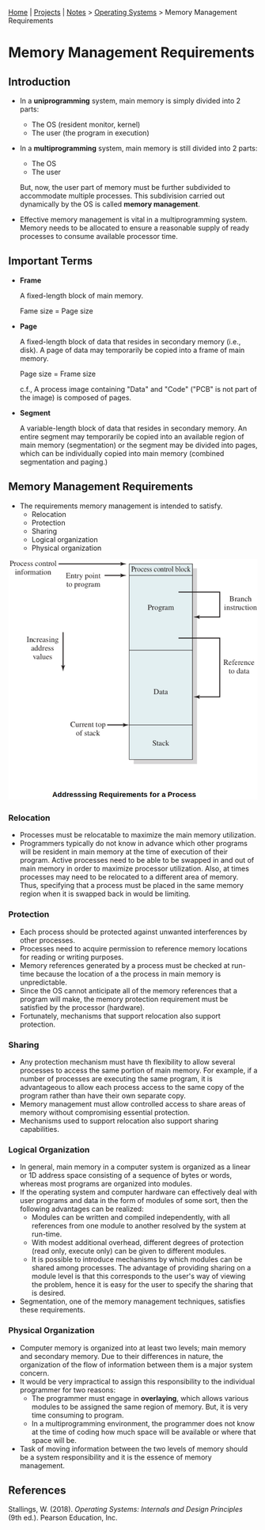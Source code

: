 [Home](../../) | [Projects](../../projects) | [Notes](../) > <a href="./">Operating Systems</a> > Memory Management Requirements

# Memory Management Requirements



## Introduction

* In a **uniprogramming** system, main memory is simply divided into 2 parts:

  * The OS (resident monitor, kernel)
  * The user (the program in execution)

* In a **multiprogramming** system, main memory is still divided into 2 parts:

  * The OS
  * The user 

  But, now, the user part of memory must be further subdivided to accommodate multiple processes. This subdivision carried out dynamically by the OS is called **memory management**.

* Effective memory management is vital in a multiprogramming system. Memory needs to be allocated to ensure a reasonable supply of ready processes to consume available processor time.



## Important Terms

* **Frame**

  A fixed-length block of main memory.

  Fame size = Page size

* **Page**

  A fixed-length block of data that resides in secondary memory (i.e., disk). A page of data may temporarily be copied into a frame of main memory.

  Page size = Frame size

  c.f., A process image containing "Data" and "Code" ("PCB" is not part of the image) is composed of pages.

* **Segment**

  A variable-length block of data that resides in secondary memory. An entire segment may temporarily be copied into an available region of main memory (segmentation) or the segment may be divided into pages, which can be individually copied into main memory (combined segmentation and paging.)



## Memory Management Requirements

* The requirements memory management is intended to satisfy.
  * Relocation
  * Protection
  * Sharing
  * Logical organization
  * Physical organization



<img src="./img/addressing-requirements-for-a-process.png" alt="addressing-requirements-for-a-process" width="550">



### Relocation

* Processes must be relocatable to maximize the main memory utilization.
* Programmers typically do not know in advance which other programs will be resident in main memory at the time of execution of their program. Active processes need to be able to be swapped in and out of main memory in order to maximize processor utilization. Also, at times processes may need to be relocated to a different area of memory. Thus, specifying that a process must be placed in the same memory region when it is swapped back in would be limiting. 

### Protection

* Each process should be protected against unwanted interferences by other processes.
* Processes need to acquire permission to reference memory locations for reading or writing purposes.
* Memory references generated by a process must be checked at run-time because the location of a the process in main memory is unpredictable. 
* Since the OS cannot anticipate all of the memory references that a program will make, the memory protection requirement must be satisfied by the processor (hardware).
* Fortunately, mechanisms that support relocation also support protection.

### Sharing

* Any protection mechanism must have th flexibility to allow several processes to access the same portion of main memory. For example, if a number of processes are executing the same program, it is advantageous to allow each process access to the same copy of the program rather than have their own separate copy.
* Memory management must allow controlled access to share areas of memory without compromising essential protection.
* Mechanisms used to support relocation also support sharing capabilities.

### Logical Organization

* In general, main memory in a computer system is organized as a linear or 1D address space consisting of a sequence of bytes or words, whereas most programs are organized into modules.
* If the operating system and computer hardware can effectively deal with user programs and data in the form of modules of some sort, then the following advantages can be realized:
  * Modules can be written and compiled independently, with all references from one module to another resolved by the system at run-time.
  * With modest additional overhead, different degrees of protection (read only, execute only) can be given to different modules.
  * It is possible to introduce mechanisms by which modules can be shared among processes. The advantage of providing sharing on a module level is that this corresponds to the user's way of viewing the problem, hence it is easy for the user to specify the sharing that is desired.
* Segmentation, one of the memory management techniques, satisfies these requirements.

### Physical Organization

* Computer memory is organized into at least two levels; main memory and secondary memory. Due to their differences in nature, the organization of the flow of information between them is a major system concern.
* It would be very impractical to assign this responsibility to the individual programmer for two reasons:
  * The programmer must engage in **overlaying**, which allows various modules to be assigned the same region of memory. But, it is very time consuming to program.
  * In a multiprogramming environment, the programmer does not know at the time of coding how much space will be available or where that space will be.
* Task of moving information between the two levels of memory should be a system responsibility and it is the essence of memory management.






## References

Stallings, W. (2018). *Operating Systems: Internals and Design Principles* (9th ed.). Pearson Education, Inc.
